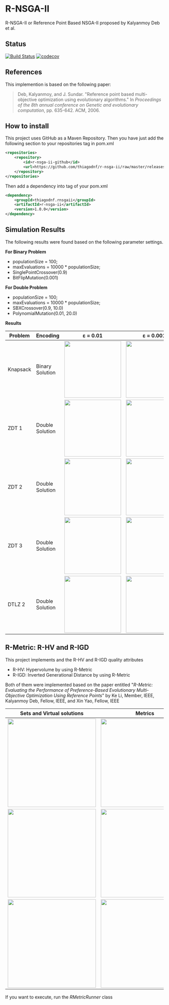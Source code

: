 # R-NSGA-II

R-NSGA-II or Reference Point Based NSGA-II proposed by Kalyanmoy Deb et al.

## Status
[![Build Status](https://travis-ci.org/thiagodnf/r-nsga-ii.svg?branch=master)](https://travis-ci.org/thiagodnf/r-nsga-ii)
[![codecov](https://codecov.io/gh/thiagodnf/r-nsga-ii/branch/master/graph/badge.svg)](https://codecov.io/gh/thiagodnf/r-nsga-ii)

## References
This implemention is based on the following paper:

> Deb, Kalyanmoy, and J. Sundar. "Reference point based multi-objective optimization using evolutionary algorithms." In *Proceedings of the 8th annual conference on Genetic and evolutionary computation*, pp. 635-642. ACM, 2006.

## How to install

This project uses GitHub as a Maven Repository. Then you have just add the following section to your repositories tag in pom.xml

```xml
<repositories>
    <repository>
        <id>r-nsga-ii-github</id>
        <url>https://github.com/thiagodnf/r-nsga-ii/raw/master/releases</url>
    </repository>
</repositories>
```

Then add a dependency into tag of your pom.xml

```xml
<dependency>
    <groupId>thiagodnf.rnsgaii</groupId>
    <artifactId>r-nsga-ii</artifactId>
    <version>1.0.0</version>
</dependency>
```


## Simulation Results

The following results were found based on the following parameter settings.

**For Binary Problem**

 - populationSize = 100;
 - maxEvaluations = 10000 * populationSize;
 - SinglePointCrossover(0.9)
 - BitFlipMutation(0.001)
 
 **For Double Problem**

 - populationSize = 100;
 - maxEvaluations = 10000 * populationSize;
 - SBXCrossover(0.9, 10.0)
 - PolynomialMutation(0.01, 20.0)

**Results**
		
| Problem  | Encoding |  &epsilon; = 0.01 | &epsilon; = 0.001 | &epsilon; =0.0001 |
| ------------- | --- | ------------- |----------- | --------- |
| Knapsack  | Binary Solution | <img width="180px" src="https://raw.githubusercontent.com/thiagodnf/r-nsga-ii/master/src/main/resources/kp/r-nsga-ii-0.01.png">  | <img width="180px" src="https://raw.githubusercontent.com/thiagodnf/r-nsga-ii/master/src/main/resources/kp/r-nsga-ii-0.001.png"> | <img width="180px" src="https://raw.githubusercontent.com/thiagodnf/r-nsga-ii/master/src/main/resources/kp/r-nsga-ii-1.0E-5.png"> |
| ZDT 1  | Double Solution | <img width="180px" src="https://raw.githubusercontent.com/thiagodnf/r-nsga-ii/master/src/main/resources/zdt1/r-nsga-ii-0.01.png">  | <img width="180px" src="https://raw.githubusercontent.com/thiagodnf/r-nsga-ii/master/src/main/resources/zdt1/r-nsga-ii-0.001.png"> | <img width="180px" src="https://raw.githubusercontent.com/thiagodnf/r-nsga-ii/master/src/main/resources/zdt1/r-nsga-ii-1.0E-5.png"> |
| ZDT 2  | Double Solution | <img width="180px" src="https://raw.githubusercontent.com/thiagodnf/r-nsga-ii/master/src/main/resources/zdt2/r-nsga-ii-0.01.png">  | <img width="180px" src="https://raw.githubusercontent.com/thiagodnf/r-nsga-ii/master/src/main/resources/zdt2/r-nsga-ii-0.001.png"> | <img width="180px" src="https://raw.githubusercontent.com/thiagodnf/r-nsga-ii/master/src/main/resources/zdt2/r-nsga-ii-1.0E-5.png"> |
| ZDT 3  | Double Solution | <img width="180px" src="https://raw.githubusercontent.com/thiagodnf/r-nsga-ii/master/src/main/resources/zdt3/r-nsga-ii-0.01.png">  | <img width="180px" src="https://raw.githubusercontent.com/thiagodnf/r-nsga-ii/master/src/main/resources/zdt3/r-nsga-ii-0.001.png"> | <img width="180px" src="https://raw.githubusercontent.com/thiagodnf/r-nsga-ii/master/src/main/resources/zdt3/r-nsga-ii-1.0E-5.png"> |
| DTLZ 2  | Double Solution | <img width="180px" src="https://raw.githubusercontent.com/thiagodnf/r-nsga-ii/master/src/main/resources/dtlz2/r-nsga-ii-0.01.png">  | <img width="180px" src="https://raw.githubusercontent.com/thiagodnf/r-nsga-ii/master/src/main/resources/dtlz2/r-nsga-ii-0.001.png"> | <img width="180px" src="https://raw.githubusercontent.com/thiagodnf/r-nsga-ii/master/src/main/resources/dtlz2/r-nsga-ii-0.0001.png"> |

## R-Metric: R-HV and R-IGD

This project implements and the R-HV and R-IGD quality attributes

- R-HV: Hypervolume by using R-Metric
- R-IGD: Inverted Generational Distance by using R-Metric

Both of them were implemented based on the paper entitled "_R-Metric: Evaluating the Performance of Preference-Based Evolutionary Multi-Objective Optimization Using Reference Points_" by Ke Li, Member, IEEE, Kalyanmoy Deb, Fellow, IEEE, and Xin Yao, Fellow, IEEE 

| Sets and Virtual solutions  | Metrics |
| ------------- | --- |
| <img width="280px" src="https://raw.githubusercontent.com/thiagodnf/r-nsga-ii/master/src/main/resources/r-metric/figure-8-rp-1/pareto-front.png"> | <img width="280px" src="https://raw.githubusercontent.com/thiagodnf/r-nsga-ii/master/src/main/resources/r-metric/figure-8-rp-1/metrics.png">|
| <img width="280px" src="https://raw.githubusercontent.com/thiagodnf/r-nsga-ii/master/src/main/resources/r-metric/figure-8-rp-2/pareto-front.png"> | <img width="280px" src="https://raw.githubusercontent.com/thiagodnf/r-nsga-ii/master/src/main/resources/r-metric/figure-8-rp-2/metrics.png">|
| <img width="280px" src="https://raw.githubusercontent.com/thiagodnf/r-nsga-ii/master/src/main/resources/r-metric/figure-8-rp-3/pareto-front.png"> | <img width="280px" src="https://raw.githubusercontent.com/thiagodnf/r-nsga-ii/master/src/main/resources/r-metric/figure-8-rp-3/metrics.png">|

If you want to execute, run the _RMetricRunner_ class
